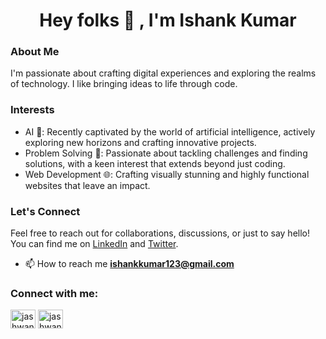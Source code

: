 <h1 align="center">Hey folks 👋 , I'm Ishank Kumar</h1>
<!-- <h3 align="center">Making simple apps, games, and websites are my main interests. Expert in JavaScript.</h3> -->

### About Me
I'm passionate about crafting digital experiences and exploring the realms of technology. I like bringing ideas to life through code.

### Interests
- AI 🤖: Recently captivated by the world of artificial intelligence, actively exploring new horizons and crafting innovative projects.
- Problem Solving 🧩: Passionate about tackling challenges and finding solutions, with a keen interest that extends beyond just coding.
- Web Development 🌐: Crafting visually stunning and highly functional websites that leave an impact.


### Let's Connect
Feel free to reach out for collaborations, discussions, or just to say hello! You can find me on [LinkedIn](https://www.linkedin.com/in/ishank-kumar/) and [Twitter](https://twitter.com/IshankKumar007).

- 📫 How to reach me **ishankkumar123@gmail.com**
<h3 align="left">Connect with me:</h3>
<p align="left">
<a href="https://linkedin.com/in/ishank-kumar/" target="blank"><img align="center" src="https://raw.githubusercontent.com/rahuldkjain/github-profile-readme-generator/master/src/images/icons/Social/linked-in-alt.svg" alt="jashwanth" height="30" width="40" /></a>
<a href="https://www.instagram.com/ishank_kumarr/" target="blank"><img align="center" src="https://raw.githubusercontent.com/rahuldkjain/github-profile-readme-generator/master/src/images/icons/Social/instagram.svg" alt="jashwanthpeddisetty" height="30" width="40" /></a>
</p>
<!--
**ishankkumar-007/ishankkumar-007** is a ✨ _special_ ✨ repository because its `README.md` (this file) appears on your GitHub profile.

Here are some ideas to get you started:

- 🔭 I’m currently working on ...
- 🌱 I’m currently learning ...
- 👯 I’m looking to collaborate on ...
- 🤔 I’m looking for help with ...
- 💬 Ask me about ...
- 📫 How to reach me: ...
- 😄 Pronouns: ...
- ⚡ Fun fact: ...
-->
